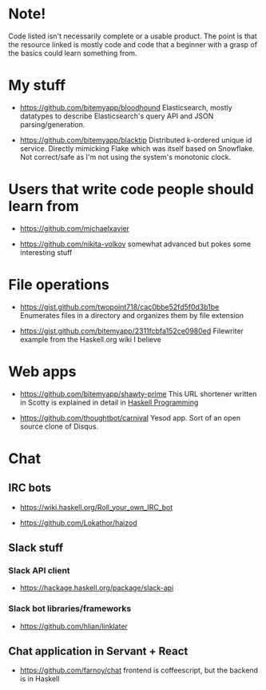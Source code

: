 # Note!

Code listed isn't necessarily complete or a usable product. The point is that the resource linked is mostly code and code that a beginner with a grasp of the basics could learn something from.

# My stuff

- https://github.com/bitemyapp/bloodhound Elasticsearch, mostly datatypes to describe Elasticsearch's query API and JSON parsing/generation.

- https://github.com/bitemyapp/blacktip Distributed k-ordered unique id service. Directly mimicking Flake which was itself based on Snowflake. Not correct/safe as I'm not using the system's monotonic clock.


# Users that write code people should learn from

- https://github.com/michaelxavier

- https://github.com/nikita-volkov somewhat advanced but pokes some interesting stuff


# File operations

- https://gist.github.com/twopoint718/cac0bbe52fd5f0d3b1be Enumerates files in a directory and organizes them by file extension

- https://gist.github.com/bitemyapp/2311fcbfa152ce0980ed Filewriter example from the Haskell.org wiki I believe


# Web apps

- https://github.com/bitemyapp/shawty-prime This URL shortener written in Scotty is explained in detail in [Haskell Programming](http://haskellbook.com)

- https://github.com/thoughtbot/carnival Yesod app. Sort of an open source clone of Disqus.


# Chat

## IRC bots

- https://wiki.haskell.org/Roll_your_own_IRC_bot

- https://github.com/Lokathor/haizod

## Slack stuff

### Slack API client

- https://hackage.haskell.org/package/slack-api

### Slack bot libraries/frameworks

- https://github.com/hlian/linklater


## Chat application in Servant + React

- https://github.com/farnoy/chat frontend is coffeescript, but the backend is in Haskell
